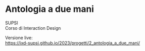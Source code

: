 # Antologia a due mani
SUPSI  
Corso di Interaction Design

Versione live:  
https://ixd-supsi.github.io/2023/progetti/2_antologia_a_due_mani/
